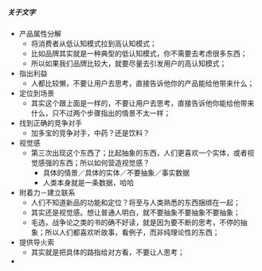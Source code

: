##### 关于文字

- 产品属性分解
  - 将消费者从低认知模式拉到高认知模式；
  - 比如品牌其实就是一种典型的低认知模式，你不需要去考虑很多东西；
  - 所以如果我们品牌比较大，就要尽量去引发用户的高认知模式；
- 指出利益
  - 人都比较懒，不要让用户去思考，直接告诉他你的产品能给他带来什么；
- 定位到场景
  - 其实这个跟上面是一样的，不要让用户去思考，直接告诉他你能给他带来什么，只不过两个步骤指出的情景不太一样；
- 找到正确的竞争对手
  - 加多宝的竞争对手，中药？还是饮料？
- 视觉感
  - 第三次出现这个东西了；比起抽象的东西，人们更喜欢一个实体，或者视觉感强的东西；所以如何营造视觉感？
    - 具体的情景／具体的实体／不要抽象／事实数据
    - 人类本身就是一条数据，哈哈
- 附着力－建立联系
  - 人们不知道新品的功能和定位？将至与人类熟悉的东西捆绑在一起；
  - 其实还是视觉感。想让普通人明白，就不要抽象不要抽象不要抽象；
  - 毛选，战争论之类的书的确不好读，就是因为要不断的思考，不停的抽象；所以人们都喜欢听故事，看例子，而非纯理论性的东西；
- 提供导火索
  - 其实就是把具体的路指给对方看，不要让人思考；
- ​